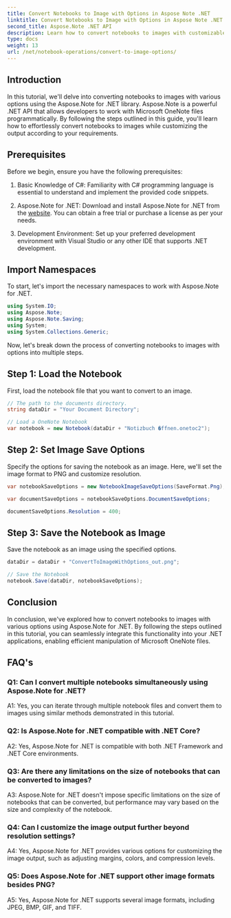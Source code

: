```yaml
---
title: Convert Notebooks to Image with Options in Aspose Note .NET
linktitle: Convert Notebooks to Image with Options in Aspose Note .NET
second_title: Aspose.Note .NET API
description: Learn how to convert notebooks to images with customizable options using Aspose.Note for .NET.
type: docs
weight: 13
url: /net/notebook-operations/convert-to-image-options/
---
```

## Introduction

In this tutorial, we'll delve into converting notebooks to images with various options using the Aspose.Note for .NET library. Aspose.Note is a powerful .NET API that allows developers to work with Microsoft OneNote files programmatically. By following the steps outlined in this guide, you'll learn how to effortlessly convert notebooks to images while customizing the output according to your requirements.

## Prerequisites

Before we begin, ensure you have the following prerequisites:

1. Basic Knowledge of C#: Familiarity with C# programming language is essential to understand and implement the provided code snippets.

2. Aspose.Note for .NET: Download and install Aspose.Note for .NET from the [website](https://releases.aspose.com/note/net/). You can obtain a free trial or purchase a license as per your needs.

3. Development Environment: Set up your preferred development environment with Visual Studio or any other IDE that supports .NET development.

## Import Namespaces

To start, let's import the necessary namespaces to work with Aspose.Note for .NET.

```csharp
using System.IO;
using Aspose.Note;
using Aspose.Note.Saving;
using System;
using System.Collections.Generic;
```

Now, let's break down the process of converting notebooks to images with options into multiple steps.

## Step 1: Load the Notebook

First, load the notebook file that you want to convert to an image.

```csharp
// The path to the documents directory.
string dataDir = "Your Document Directory";

// Load a OneNote Notebook
var notebook = new Notebook(dataDir + "Notizbuch �ffnen.onetoc2");
```

## Step 2: Set Image Save Options

Specify the options for saving the notebook as an image. Here, we'll set the image format to PNG and customize resolution.

```csharp
var notebookSaveOptions = new NotebookImageSaveOptions(SaveFormat.Png);

var documentSaveOptions = notebookSaveOptions.DocumentSaveOptions;

documentSaveOptions.Resolution = 400;
```

## Step 3: Save the Notebook as Image

Save the notebook as an image using the specified options.

```csharp
dataDir = dataDir + "ConvertToImageWithOptions_out.png";

// Save the Notebook
notebook.Save(dataDir, notebookSaveOptions);
```

## Conclusion

In conclusion, we've explored how to convert notebooks to images with various options using Aspose.Note for .NET. By following the steps outlined in this tutorial, you can seamlessly integrate this functionality into your .NET applications, enabling efficient manipulation of Microsoft OneNote files.

## FAQ's

### Q1: Can I convert multiple notebooks simultaneously using Aspose.Note for .NET?

A1: Yes, you can iterate through multiple notebook files and convert them to images using similar methods demonstrated in this tutorial.

### Q2: Is Aspose.Note for .NET compatible with .NET Core?

A2: Yes, Aspose.Note for .NET is compatible with both .NET Framework and .NET Core environments.

### Q3: Are there any limitations on the size of notebooks that can be converted to images?

A3: Aspose.Note for .NET doesn't impose specific limitations on the size of notebooks that can be converted, but performance may vary based on the size and complexity of the notebook.

### Q4: Can I customize the image output further beyond resolution settings?

A4: Yes, Aspose.Note for .NET provides various options for customizing the image output, such as adjusting margins, colors, and compression levels.

### Q5: Does Aspose.Note for .NET support other image formats besides PNG?

A5: Yes, Aspose.Note for .NET supports several image formats, including JPEG, BMP, GIF, and TIFF.
